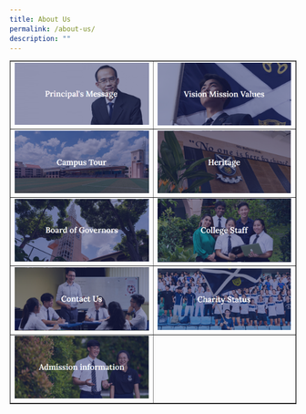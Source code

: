 ```yaml
---
title: About Us
permalink: /about-us/
description: ""
---
```

<table style="border-collapse: collapse; width: 100%;" border="1">
<tbody>
<tr>
<td style="width: 50%;"><a href="/about-us/principals-message"><img src="/images/au1.png"></a></td>
<td style="width: 50%;"><a href="/about-us/vision-mission-values"><img src="/images/au2.png"></a></td>
</tr>
<tr>
<td style="width: 50%;"><a href="/about-us/campus-tour"><img src="/images/au3.png"></a></td>
<td style="width: 50%;"><a href="/about-us/heritage"><img src="/images/au4.png"></a></td>
</tr>
<tr>
<td style="width: 50%;"><a href="/about-us/board-of-governors"><img src="/images/au5.png"></a></td>
	
<td style="width: 50%;"><a href="/about-us/organization-chart/"><img src="/images/au6.png"></a></td>
</tr>
<tr>
<td style="width: 50%;"><a href="/about-us/contact-us"><img src="/images/au7.png"></a></td>
<td style="width: 50%;"><a href="/about-us/charity-status"><img src="/images/au8.png"></a></td>
</tr>
<tr>
<td style="width: 50%;"><a href="/about-us/admission-information"><img src="/images/au9.png"></a></td>
<td style="width: 50%;">&nbsp;</td>
</tr>
</tbody>
</table>